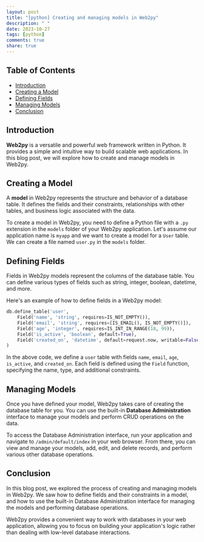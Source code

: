 ```yaml
---
layout: post
title: "[python] Creating and managing models in Web2py"
description: " "
date: 2023-10-27
tags: [python]
comments: true
share: true
---
```


## Table of Contents
- [Introduction](#introduction)
- [Creating a Model](#creating-a-model)
- [Defining Fields](#defining-fields)
- [Managing Models](#managing-models)
- [Conclusion](#conclusion)

## Introduction
**Web2py** is a versatile and powerful web framework written in Python. It provides a simple and intuitive way to build scalable web applications. In this blog post, we will explore how to create and manage models in Web2py.

## Creating a Model
A **model** in Web2py represents the structure and behavior of a database table. It defines the fields and their constraints, relationships with other tables, and business logic associated with the data.

To create a model in Web2py, you need to define a Python file with a `.py` extension in the `models` folder of your Web2py application. Let's assume our application name is `myapp` and we want to create a model for a `User` table. We can create a file named `user.py` in the `models` folder.

## Defining Fields
Fields in Web2py models represent the columns of the database table. You can define various types of fields such as string, integer, boolean, datetime, and more.

Here's an example of how to define fields in a Web2py model:

```python
db.define_table('user',
    Field('name', 'string', requires=IS_NOT_EMPTY()),
    Field('email', 'string', requires=[IS_EMAIL(), IS_NOT_EMPTY()]),
    Field('age', 'integer', requires=IS_INT_IN_RANGE(18, 99)),
    Field('is_active', 'boolean', default=True),
    Field('created_on', 'datetime', default=request.now, writable=False),
)
```

In the above code, we define a `user` table with fields `name`, `email`, `age`, `is_active`, and `created_on`. Each field is defined using the `Field` function, specifying the name, type, and additional constraints.

## Managing Models
Once you have defined your model, Web2py takes care of creating the database table for you. You can use the built-in **Database Administration** interface to manage your models and perform CRUD operations on the data.

To access the Database Administration interface, run your application and navigate to `/admin/default/index` in your web browser. From there, you can view and manage your models, add, edit, and delete records, and perform various other database operations.

## Conclusion
In this blog post, we explored the process of creating and managing models in Web2py. We saw how to define fields and their constraints in a model, and how to use the built-in Database Administration interface for managing the models and performing database operations.

Web2py provides a convenient way to work with databases in your web application, allowing you to focus on building your application's logic rather than dealing with low-level database interactions.
